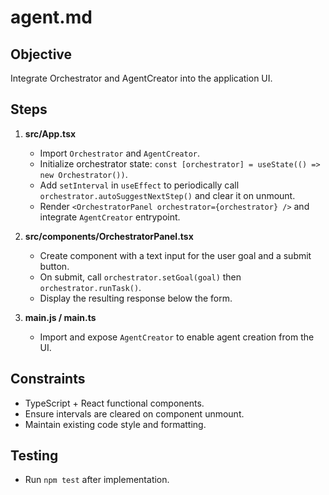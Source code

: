 # agent.md

## Objective
Integrate Orchestrator and AgentCreator into the application UI.

## Steps
1. **src/App.tsx**
   - Import `Orchestrator` and `AgentCreator`.
   - Initialize orchestrator state: `const [orchestrator] = useState(() => new Orchestrator())`.
   - Add `setInterval` in `useEffect` to periodically call `orchestrator.autoSuggestNextStep()` and clear it on unmount.
   - Render `<OrchestratorPanel orchestrator={orchestrator} />` and integrate `AgentCreator` entrypoint.

2. **src/components/OrchestratorPanel.tsx**
   - Create component with a text input for the user goal and a submit button.
   - On submit, call `orchestrator.setGoal(goal)` then `orchestrator.runTask()`.
   - Display the resulting response below the form.

3. **main.js / main.ts**
   - Import and expose `AgentCreator` to enable agent creation from the UI.

## Constraints
- TypeScript + React functional components.
- Ensure intervals are cleared on component unmount.
- Maintain existing code style and formatting.

## Testing
- Run `npm test` after implementation.
